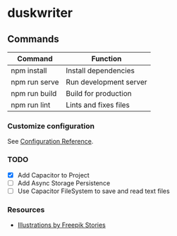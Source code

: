 # duskwriter

## Commands
| Command       | Function               |
|---------------|------------------------|
| npm install   | Install dependencies   |
| npm run serve | Run development server |
| npm run build | Build for production   |
| npm run lint  | Lints and fixes files  |

### Customize configuration
See [Configuration Reference](https://cli.vuejs.org/config/).

### TODO
- [x] Add Capacitor to Project
- [ ] Add Async Storage Persistence
- [ ] Use Capacitor FileSystem to save and read text files

### Resources
- [Illustrations by Freepik Stories](https://stories.freepik.com/internet)
